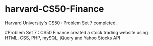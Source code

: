 # harvard-CS50-Finance
Harvard University's CS50 : Problem Set 7 completed.

#Problem Set 7 : CS50 Finance
created a stock trading website using HTML, CSS, PHP, mySQL, jQuery and Yahoo Stocks API